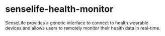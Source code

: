 # senselife-health-monitor
SenseLife provides a generic interface to connect to health wearable devices and allows users to remotely monitor their health data in real-time.
